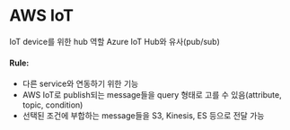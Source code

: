 # AWS IoT
IoT device를 위한 hub 역할
Azure IoT Hub와 유사(pub/sub)
#### Rule:
- 다른 service와 연동하기 위한 기능
- AWS IoT로 publish되는 message들을 query 형태로 고를 수 있음(attribute, topic, condition)
- 선택된 조건에 부합하는 message들을 S3, Kinesis, ES 등으로 전달 가능